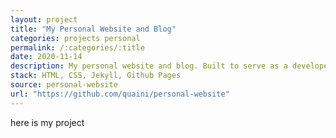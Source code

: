```yaml
---
layout: project
title: "My Personal Website and Blog"
categories: projects personal
permalink: /:categories/:title
date: 2020-11-14
description: My personal website and blog. Built to serve as a developer portfolio and personal archive.
stack: HTML, CSS, Jekyll, Github Pages
source: personal-website
url: "https://github.com/quaini/personal-website"
---
```


here is my project
